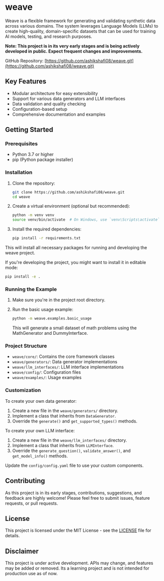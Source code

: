 # weave

Weave is a flexible framework for generating and validating synthetic data across various domains. The system leverages Language Models (LLMs) to create high-quality, domain-specific datasets that can be used for training AI models, testing, and research purposes.

**Note: This project is in its very early stages and is being actively developed in public. Expect frequent changes and improvements.**

GitHub Repository: [https://github.com/ashikshafi08/weave.git](https://github.com/ashikshafi08/weave.git)

## Key Features

- Modular architecture for easy extensibility
- Support for various data generators and LLM interfaces
- Data validation and quality checking
- Configuration-based setup
- Comprehensive documentation and examples

## Getting Started

### Prerequisites

- Python 3.7 or higher
- pip (Python package installer)

### Installation

1. Clone the repository:
   ```bash
   git clone https://github.com/ashikshafi08/weave.git
   cd weave
   ```

2. Create a virtual environment (optional but recommended):
   ```bash
   python -m venv venv
   source venv/bin/activate  # On Windows, use `venv\Scripts\activate`
   ```

3. Install the required dependencies:
   ```bash
   pip install -r requirements.txt
   ```

This will install all necessary packages for running and developing the weave project.

If you're developing the project, you might want to install it in editable mode:
   ```bash
   pip install -e .
   ```

### Running the Example

1. Make sure you're in the project root directory.

2. Run the basic usage example:
   ```bash
   python -m weave.examples.basic_usage
   ```

   This will generate a small dataset of math problems using the MathGenerator and DummyInterface.

### Project Structure

- `weave/core/`: Contains the core framework classes
- `weave/generators/`: Data generator implementations
- `weave/llm_interfaces/`: LLM interface implementations
- `weave/config/`: Configuration files
- `weave/examples/`: Usage examples

### Customization

To create your own data generator:

1. Create a new file in the `weave/generators/` directory.
2. Implement a class that inherits from `DataGenerator`.
3. Override the `generate()` and `get_supported_types()` methods.

To create your own LLM interface:

1. Create a new file in the `weave/llm_interfaces/` directory.
2. Implement a class that inherits from `LLMInterface`.
3. Override the `generate_question()`, `validate_answer()`, and `get_model_info()` methods.

Update the `config/config.yaml` file to use your custom components.

## Contributing

As this project is in its early stages, contributions, suggestions, and feedback are highly welcome! Please feel free to submit issues, feature requests, or pull requests.

## License

This project is licensed under the MIT License - see the [LICENSE](LICENSE) file for details.

## Disclaimer

This project is under active development. APIs may change, and features may be added or removed. Its a learning project and is not intended for production use as of now.